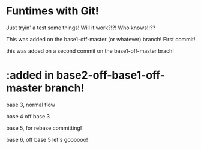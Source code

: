 # Funtimes with Git!

Just tryin' a test some things! Will it work?!?! Who knows!!??

This was added on the base1-off-master (or whatever) branch! First commit!

this was added on a second commit on the base1-off-master brach!

:added in base2-off-base1-off-master branch!
=======
base 3, normal flow

base 4 off base 3

base 5, for rebase committing!

base 6, off base 5 let's goooooo!


